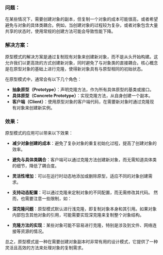 ### 问题：

在某些情况下，需要创建对象的副本，但复制一个对象的成本可能很高，或者希望避免与对象的具体类耦合。例如，当创建对象的过程较为复杂，或者对象包含大量共享的状态时，使用常规的创建方法可能会导致性能下降。

### 解决方案：

原型模式的解决方案是通过复制现有对象来创建新对象，而不是从头开始构建。这允许我们以更高效的方式创建新对象，同时避免了与对象类的直接耦合。核心概念是在原型对象的基础上进行克隆，使得新对象具有与原型相同的初始状态。

在原型模式中，通常会有以下几个角色：

* **抽象原型（Prototype）**：声明克隆方法，作为所有具体原型的基类或接口。
* **具体原型（Concrete Prototype）**：实现克隆方法，从自身创建一个副本。
* **客户端（Client）**：使用原型对象的客户端代码，在需要新对象时通过克隆现有对象来创建新实例。
### 效果：

原型模式的应用可以带来以下效果：

* **减少对象创建的成本**：避免了复杂对象的重复初始化过程，提高了创建对象的效率。
* **避免与具体类耦合**：客户端可以通过克隆方法创建新对象，而无需知道具体类的细节，降低了耦合度。
* **灵活性增加**：可以在运行时动态地添加或删除原型，适应不同的对象创建需求。
* **支持动态配置**：可以通过克隆来定制对象的不同配置，而无需修改其代码。
然而，也需要注意一些限制，如：

* **深克隆问题**：原型模式默认进行浅克隆，即复制对象本身和其引用。如果对象内部包含其他对象的引用，可能需要实现深克隆来复制整个对象结构。
* **克隆方法的实现**：某些对象可能不容易进行克隆，特别是涉及到文件、网络连接等资源的情况。

总之，原型模式是一种在需要创建对象副本时非常有用的设计模式，它提供了一种灵活且高效的方法来处理对象的复制需求。